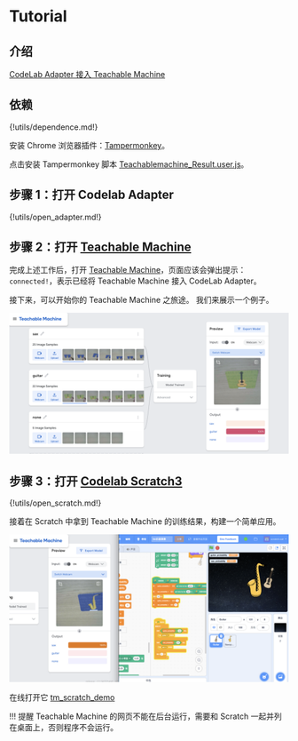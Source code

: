 # Tutorial

## 介绍

[CodeLab Adapter 接入 Teachable Machine](https://www.codelab.club/blog/adapter-teachable-machine/)

## 依赖

{!utils/dependence.md!}

安装 Chrome 浏览器插件：[Tampermonkey](https://chrome.google.com/webstore/detail/tampermonkey/dhdgffkkebhmkfjojejmpbldmpobfkfo)。

点击安装 Tampermonkey 脚本 [Teachablemachine_Result.user.js](https://gist.github.com/wwj718/78402d0de9efb8d33742c8770056489c/raw/e92227044ae84a06ed84848dd1da3e76179bc7cd/Teachablemachine_Result_fixed.user.js)。

## 步骤 1：打开 Codelab Adapter

{!utils/open_adapter.md!}

## 步骤 2：打开 [Teachable Machine](https://teachablemachine.withgoogle.com/train)

完成上述工作后，打开 [Teachable Machine](https://teachablemachine.withgoogle.com/train)，页面应该会弹出提示：`connected!`，表示已经将  Teachable Machine 接入 CodeLab Adapter。

接下来，可以开始你的 Teachable Machine 之旅途。 我们来展示一个例子。

![](/img/tm_demo.png)

## 步骤 3：打开 [Codelab Scratch3](https://scratch3.codelab.club/)

{!utils/open_scratch.md!}

接着在 Scratch 中拿到 Teachable Machine 的训练结果，构建一个简单应用。

![](/img/tm_scratch_demo.png)

在线打开它 [tm_scratch_demo](https://scratch3v3.codelab.club/?sb3url=https://adapter.codelab.club/sb3/tm_scratch_demo.sb3)

!!! 提醒
    Teachable Machine 的网页不能在后台运行，需要和 Scratch 一起并列在桌面上，否则程序不会运行。


